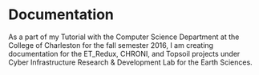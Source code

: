 # Documentation
As a part of my Tutorial with the Computer Science Department at the College of Charleston for the fall semester 2016, I am creating documentation for the ET_Redux, CHRONI, and Topsoil projects under Cyber Infrastructure Research & Development Lab for the Earth Sciences.
